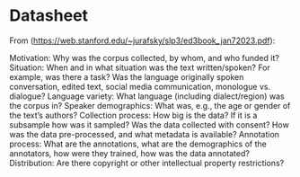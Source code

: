 # Datasheet

From (https://web.stanford.edu/~jurafsky/slp3/ed3book_jan72023.pdf):

Motivation: Why was the corpus collected, by whom, and who funded it?
Situation: When and in what situation was the text written/spoken? For example,
was there a task? Was the language originally spoken conversation, edited
text, social media communication, monologue vs. dialogue?
Language variety: What language (including dialect/region) was the corpus in?
Speaker demographics: What was, e.g., the age or gender of the text’s authors?
Collection process: How big is the data? If it is a subsample how was it sampled?
Was the data collected with consent? How was the data pre-processed, and
what metadata is available?
Annotation process: What are the annotations, what are the demographics of the
annotators, how were they trained, how was the data annotated?
Distribution: Are there copyright or other intellectual property restrictions?